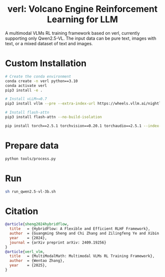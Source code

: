 <h1 style="text-align: center;">verl: Volcano Engine Reinforcement Learning for LLM</h1>

A multimodal VLMs RL training framework based on verl, currently supporting only Qwen2.5-VL. The input data can be pure text, images with text, or a mixed dataset of text and images.

# Custom Installation
```bash
# Create the conda environment
conda create -n verl python==3.10
conda activate verl
pip3 install -e .

# Install vLLM>=0.7
pip3 install vllm --pre --extra-index-url https://wheels.vllm.ai/nightly

# Install flash-attn
pip3 install flash-attn --no-build-isolation

pip install torch==2.5.1 torchvision==0.20.1 torchaudio==2.5.1 --index-url https://download.pytorch.org/whl/cu121
```

# Prepare data
```bash
python tools/process.py
```

# Run
```bash
sh run_qwen2.5-vl-3b.sh
```

# Citation
```bibtex
@article{sheng2024hybridflow,
  title   = {HybridFlow: A Flexible and Efficient RLHF Framework},
  author  = {Guangming Sheng and Chi Zhang and Zilingfeng Ye and Xibin Wu and Wang Zhang and Ru Zhang and Yanghua Peng and Haibin Lin and Chuan Wu},
  year    = {2024},
  journal = {arXiv preprint arXiv: 2409.19256}
}
@article{verl_vlm,
  title   = {MultiModalMath: Multimodal VLMs RL Training Framework},
  author  = {Wentao Zhang},
  year    = {2025},
}
```
